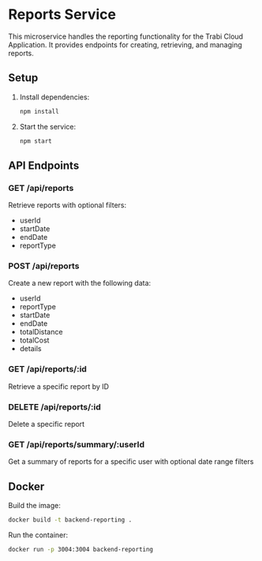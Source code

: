# Reports Service

This microservice handles the reporting functionality for the Trabi Cloud Application. It provides endpoints for creating, retrieving, and managing reports.

## Setup

1. Install dependencies:
   ```bash
   npm install
   ```
3. Start the service:
   ```bash
   npm start
   ```

## API Endpoints

### GET /api/reports

Retrieve reports with optional filters:

- userId
- startDate
- endDate
- reportType

### POST /api/reports

Create a new report with the following data:

- userId
- reportType
- startDate
- endDate
- totalDistance
- totalCost
- details

### GET /api/reports/:id

Retrieve a specific report by ID

### DELETE /api/reports/:id

Delete a specific report

### GET /api/reports/summary/:userId

Get a summary of reports for a specific user with optional date range filters

## Docker

Build the image:

```bash
docker build -t backend-reporting .
```

Run the container:

```bash
docker run -p 3004:3004 backend-reporting
```
